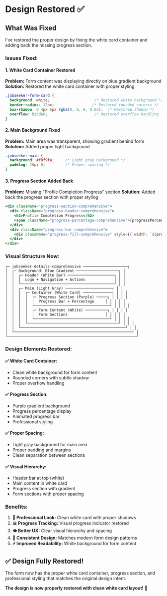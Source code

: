 # Design Restored ✅

## What Was Fixed

I've restored the proper design by fixing the white card container and adding back the missing progress section.

### **Issues Fixed:**

#### 1. **White Card Container Restored**
**Problem:** Form content was displaying directly on blue gradient background
**Solution:** Restored the white card container with proper styling

```css
.jobseeker-form-card {
  background: white;                    /* Restored white background */
  border-radius: 12px;                 /* Restored rounded corners */
  box-shadow: 0 4px 6px rgba(0, 0, 0, 0.05);  /* Restored shadow */
  overflow: hidden;                     /* Restored overflow handling */
}
```

#### 2. **Main Background Fixed**
**Problem:** Main area was transparent, showing gradient behind form
**Solution:** Added proper light background

```css
.jobseeker-main {
  background: #f8f9fa;     /* Light gray background */
  padding: 20px 0;         /* Proper spacing */
}
```

#### 3. **Progress Section Added Back**
**Problem:** Missing "Profile Completion Progress" section
**Solution:** Added back the progress section with proper styling

```jsx
<div className="progress-section-comprehensive">
  <div className="progress-header-comprehensive">
    <h2>Profile Completion Progress</h2>
    <span className="progress-percentage-comprehensive">{progressPercentage}%</span>
  </div>
  <div className="progress-bar-comprehensive">
    <div className="progress-fill-comprehensive" style={{ width: `${progressPercentage}%` }}></div>
  </div>
</div>
```

### **Visual Structure Now:**

```
┌─ jobseeker-details-comprehensive ────────────────────┐
│  ┌─ Background: Blue Gradient ───────────────────┐ │
│  │  ┌─ Header (White Bar) ─────────────────────┐ │ │
│  │  │  Logo + Navigation + Actions             │ │ │
│  │  └──────────────────────────────────────────┘ │ │
│  │  ┌─ Main (Light Gray) ─────────────────────┐ │ │
│  │  │  ┌─ Container (White Card) ─────────────┐ │ │ │
│  │  │  │  ┌─ Progress Section (Purple) ─────┐ │ │ │ │
│  │  │  │  │  Progress Bar + Percentage     │ │ │ │ │
│  │  │  │  └──────────────────────────────────┘ │ │ │ │
│  │  │  │  ┌─ Form Content (White) ──────────┐ │ │ │ │
│  │  │  │  │  Form Sections                 │ │ │ │ │
│  │  │  │  └──────────────────────────────────┘ │ │ │ │
│  │  │  └─────────────────────────────────────────┘ │ │ │
│  │  └───────────────────────────────────────────────┘ │ │
│  └─────────────────────────────────────────────────────┘ │
└──────────────────────────────────────────────────────────┘
```

### **Design Elements Restored:**

#### **✅ White Card Container:**
- Clean white background for form content
- Rounded corners with subtle shadow
- Proper overflow handling

#### **✅ Progress Section:**
- Purple gradient background
- Progress percentage display
- Animated progress bar
- Professional styling

#### **✅ Proper Spacing:**
- Light gray background for main area
- Proper padding and margins
- Clean separation between sections

#### **✅ Visual Hierarchy:**
- Header bar at top (white)
- Main content in white card
- Progress section with gradient
- Form sections with proper spacing

### **Benefits:**

1. **🎨 Professional Look:** Clean white card with proper shadows
2. **📊 Progress Tracking:** Visual progress indicator restored
3. **👁️ Better UX:** Clear visual hierarchy and spacing
4. **📱 Consistent Design:** Matches modern form design patterns
5. **⚡ Improved Readability:** White background for form content

## ✅ Design Fully Restored!

The form now has the proper white card container, progress section, and professional styling that matches the original design intent.

**The design is now properly restored with clean white card layout!** 🎉

